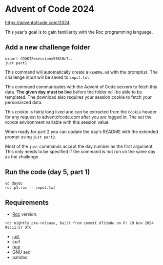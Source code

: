 # Advent of Code 2024

https://adventofcode.com/2024

This year's goal is to gain familiarity with the Roc programming language.

## Add a new challenge folder

```
export COOKIE=session=53616c7...
just part1
```

This command will automatically create a `README.md` with the prompt(s). 
The challenge input will be saved to `input.txt`.

This command communicates with the Advent of Code servers to fetch this data.
**The given day must be live** before the folder will be able to be templated.
The download also requires your session cookie to fetch your personalized data.

This cookie is fairly long lived and can be extracted from the `Cookie` header
for any request to adventofcode.com after you are logged in. The set the
`COOKIE` environment variable with this session value

When ready for part 2 you can update the day's README with the extended prompt
using `just part2`.

Most of the `just` commands accept the day number as the first argument. This
only needs to be specified if the command is not run on the same day as the
challenge.

## Run the code (day 5, part 1)
```
cd day05
roc p1.roc -- input.txt
```

## Requirements
* [Roc](https://roc-lang.org/) version:
```
roc nightly pre-release, built from commit d72da8e on Fr 29 Nov 2024 09:11:57 UTC
```
* [just](https://github.com/casey/just)
* curl
* [pup](https://github.com/ericchiang/pup)
* GNU sed
* pandoc

